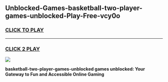 
## Unblocked-Games-basketball-two-player-games-unblocked-Play-Free-vcy0o
<h3>
<a href="https://premium76.site?title=basketball-two-player-games-unblocked&ref=21A">CLICK TO PLAY</a></h3>
<hr>

<h3>
<a href="https://premium76.site?title=basketball-two-player-games-unblocked&ref=21A">CLICK 2 PLAY</a>
  
</h3>

<a href="https://premium76.site?title=basketball-two-player-games-unblocked&ref=21A"><img src="https://clearcache.store/games.png"></a>


**basketball-two-player-games-unblocked games unblocked: Your Gateway to Fun and Accessible Online Gaming**
